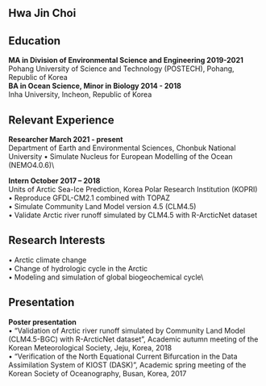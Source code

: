 ## Hwa Jin Choi

## Education
**MA in Division of Environmental Science and Engineering    2019-2021**\
Pohang University of Science and Technology (POSTECH), Pohang, Republic of Korea\
**BA in Ocean Science, Minor in Biology                      2014 - 2018**\
Inha University, Incheon, Republic of Korea

## Relevant Experience
**Researcher                                        March 2021 - present**\
Department of Earth and Environmental Sciences, Chonbuk National University
•	Simulate Nucleus for European Modelling of the Ocean (NEMO4.0.6)\

**Intern                                            October 2017 – 2018**\
Units of Arctic Sea-Ice Prediction, Korea Polar Research Institution (KOPRI)\
•	Reproduce GFDL-CM2.1 combined with TOPAZ\
•	Simulate Community Land Model version 4.5 (CLM4.5)\
•	Validate Arctic river runoff simulated by CLM4.5 with R-ArcticNet dataset

## Research Interests
•	Arctic climate change\
•	Change of hydrologic cycle in the Arctic\
•	Modeling and simulation of global biogeochemical cycle\

## Presentation
**Poster presentation**\
•	“Validation of Arctic river runoff simulated by Community Land Model (CLM4.5-BGC) with R-ArcticNet dataset”, Academic autumn meeting of the Korean Meteorological Society, Jeju, Korea, 2018\
•	“Verification of the North Equational Current Bifurcation in the Data Assimilation System of KIOST (DASK)”, Academic spring meeting of the Korean Society of Oceanography, Busan, Korea, 2017
